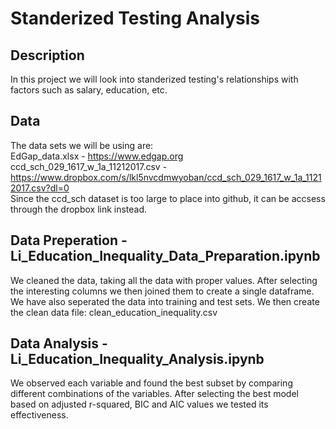 # Standerized Testing Analysis
## Description
In this project we will look into standerized testing's relationships with factors such as salary, education, etc.

## Data
The data sets we will be using are:  
EdGap_data.xlsx - https://www.edgap.org  
ccd_sch_029_1617_w_1a_11212017.csv - https://www.dropbox.com/s/lkl5nvcdmwyoban/ccd_sch_029_1617_w_1a_11212017.csv?dl=0  
Since the ccd_sch dataset is too large to place into github, it can be accsess through the dropbox link instead.

## Data Preperation - Li_Education_Inequality_Data_Preparation.ipynb
We cleaned the data, taking all the data with proper values. After selecting the interesting columns we then joined them to create a single dataframe. We have also seperated the data into training and test sets. We then create the clean data file: clean_education_inequality.csv

## Data Analysis - Li_Education_Inequality_Analysis.ipynb
We observed each variable and found the best subset by comparing different combinations of the variables. After selecting the best model based on adjusted r-squared, BIC and AIC values we tested its effectiveness.
